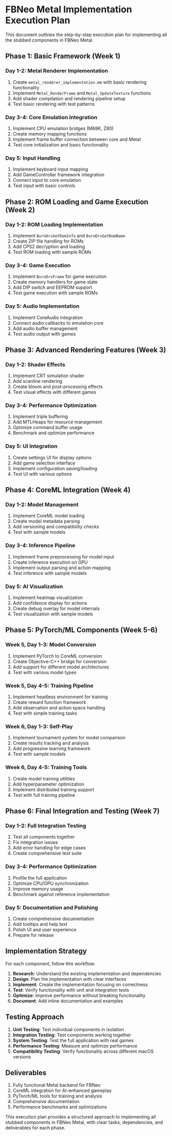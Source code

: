 # FBNeo Metal Implementation Execution Plan

This document outlines the step-by-step execution plan for implementing all the stubbed components in FBNeo Metal.

## Phase 1: Basic Framework (Week 1)

### Day 1-2: Metal Renderer Implementation
1. Create `metal_renderer_implementation.mm` with basic rendering functionality
2. Implement `Metal_RenderFrame` and `Metal_UpdateTexture` functions
3. Add shader compilation and rendering pipeline setup
4. Test basic rendering with test patterns

### Day 3-4: Core Emulation Integration
1. Implement CPU emulation bridges (M68K, Z80)
2. Create memory mapping functions
3. Implement frame buffer connection between core and Metal
4. Test core initialization and basic functionality

### Day 5: Input Handling
1. Implement keyboard input mapping
2. Add GameController framework integration
3. Connect input to core emulation
4. Test input with basic controls

## Phase 2: ROM Loading and Game Execution (Week 2)

### Day 1-2: ROM Loading Implementation
1. Implement `BurnDrvGetRomInfo` and `BurnDrvGetRomName`
2. Create ZIP file handling for ROMs
3. Add CPS2 decryption and loading
4. Test ROM loading with sample ROMs

### Day 3-4: Game Execution
1. Implement `BurnDrvFrame` for game execution
2. Create memory handlers for game state
3. Add DIP switch and EEPROM support
4. Test game execution with sample ROMs

### Day 5: Audio Implementation
1. Implement CoreAudio integration
2. Connect audio callbacks to emulation core
3. Add audio buffer management
4. Test audio output with games

## Phase 3: Advanced Rendering Features (Week 3)

### Day 1-2: Shader Effects
1. Implement CRT simulation shader
2. Add scanline rendering
3. Create bloom and post-processing effects
4. Test visual effects with different games

### Day 3-4: Performance Optimization
1. Implement triple buffering
2. Add MTLHeaps for resource management
3. Optimize command buffer usage
4. Benchmark and optimize performance

### Day 5: UI Integration
1. Create settings UI for display options
2. Add game selection interface
3. Implement configuration saving/loading
4. Test UI with various options

## Phase 4: CoreML Integration (Week 4)

### Day 1-2: Model Management
1. Implement CoreML model loading
2. Create model metadata parsing
3. Add versioning and compatibility checks
4. Test with sample models

### Day 3-4: Inference Pipeline
1. Implement frame preprocessing for model input
2. Create inference execution on GPU
3. Implement output parsing and action mapping
4. Test inference with sample models

### Day 5: AI Visualization
1. Implement heatmap visualization
2. Add confidence display for actions
3. Create debug overlay for model internals
4. Test visualization with sample models

## Phase 5: PyTorch/ML Components (Week 5-6)

### Week 5, Day 1-3: Model Conversion
1. Implement PyTorch to CoreML conversion
2. Create Objective-C++ bridge for conversion
3. Add support for different model architectures
4. Test with various model types

### Week 5, Day 4-5: Training Pipeline
1. Implement headless environment for training
2. Create reward function framework
3. Add observation and action space handling
4. Test with simple training tasks

### Week 6, Day 1-3: Self-Play
1. Implement tournament system for model comparison
2. Create results tracking and analysis
3. Add progressive learning framework
4. Test with sample models

### Week 6, Day 4-5: Training Tools
1. Create model training utilities
2. Add hyperparameter optimization
3. Implement distributed training support
4. Test with full training pipeline

## Phase 6: Final Integration and Testing (Week 7)

### Day 1-2: Full Integration Testing
1. Test all components together
2. Fix integration issues
3. Add error handling for edge cases
4. Create comprehensive test suite

### Day 3-4: Performance Optimization
1. Profile the full application
2. Optimize CPU/GPU synchronization
3. Improve memory usage
4. Benchmark against reference implementation

### Day 5: Documentation and Polishing
1. Create comprehensive documentation
2. Add tooltips and help text
3. Polish UI and user experience
4. Prepare for release

## Implementation Strategy

For each component, follow this workflow:

1. **Research**: Understand the existing implementation and dependencies
2. **Design**: Plan the implementation with clear interfaces
3. **Implement**: Create the implementation focusing on correctness
4. **Test**: Verify functionality with unit and integration tests
5. **Optimize**: Improve performance without breaking functionality
6. **Document**: Add inline documentation and examples

## Testing Approach

1. **Unit Testing**: Test individual components in isolation
2. **Integration Testing**: Test components working together
3. **System Testing**: Test the full application with real games
4. **Performance Testing**: Measure and optimize performance
5. **Compatibility Testing**: Verify functionality across different macOS versions

## Deliverables

1. Fully functional Metal backend for FBNeo
2. CoreML integration for AI-enhanced gameplay
3. PyTorch/ML tools for training and analysis
4. Comprehensive documentation
5. Performance benchmarks and optimizations

This execution plan provides a structured approach to implementing all stubbed components in FBNeo Metal, with clear tasks, dependencies, and deliverables for each phase. 